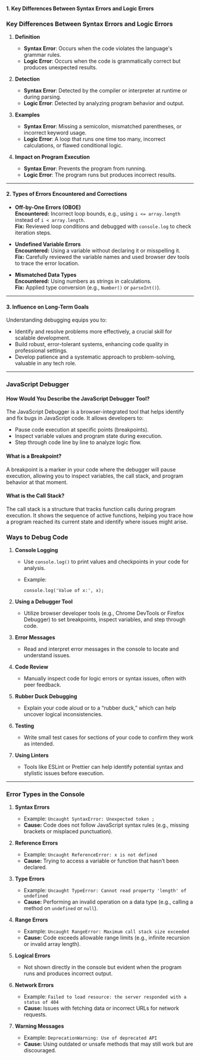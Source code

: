 #### **1. Key Differences Between Syntax Errors and Logic Errors**


### **Key Differences Between Syntax Errors and Logic Errors**

1.  **Definition**
    
    -   **Syntax Error**: Occurs when the code violates the language's grammar rules.
    -   **Logic Error**: Occurs when the code is grammatically correct but produces unexpected results.
2.  **Detection**
    
    -   **Syntax Error**: Detected by the compiler or interpreter at runtime or during parsing.
    -   **Logic Error**: Detected by analyzing program behavior and output.
3.  **Examples**
    
    -   **Syntax Error**: Missing a semicolon, mismatched parentheses, or incorrect keyword usage.
    -   **Logic Error**: A loop that runs one time too many, incorrect calculations, or flawed conditional logic.
4.  **Impact on Program Execution**
    
    -   **Syntax Error**: Prevents the program from running.
    -   **Logic Error**: The program runs but produces incorrect results.

----------

#### **2. Types of Errors Encountered and Corrections**

-   **Off-by-One Errors (OBOE)**  
    **Encountered:** Incorrect loop bounds, e.g., using `i <= array.length` instead of `i < array.length`.  
    **Fix:** Reviewed loop conditions and debugged with `console.log` to check iteration steps.
    
-   **Undefined Variable Errors**  
    **Encountered:** Using a variable without declaring it or misspelling it.  
    **Fix:** Carefully reviewed the variable names and used browser dev tools to trace the error location.
    
-   **Mismatched Data Types**  
    **Encountered:** Using numbers as strings in calculations.  
    **Fix:** Applied type conversion (e.g., `Number()` or `parseInt()`).
    

----------

#### **3. Influence on Long-Term Goals**

Understanding debugging equips you to:

-   Identify and resolve problems more effectively, a crucial skill for scalable development.
-   Build robust, error-tolerant systems, enhancing code quality in professional settings.
-   Develop patience and a systematic approach to problem-solving, valuable in any tech role.

----------

### **JavaScript Debugger**

#### **How Would You Describe the JavaScript Debugger Tool?**

The JavaScript Debugger is a browser-integrated tool that helps identify and fix bugs in JavaScript code. It allows developers to:

-   Pause code execution at specific points (breakpoints).
-   Inspect variable values and program state during execution.
-   Step through code line by line to analyze logic flow.

#### **What is a Breakpoint?**

A breakpoint is a marker in your code where the debugger will pause execution, allowing you to inspect variables, the call stack, and program behavior at that moment.

#### **What is the Call Stack?**

The call stack is a structure that tracks function calls during program execution. It shows the sequence of active functions, helping you trace how a program reached its current state and identify where issues might arise.

### **Ways to Debug Code**

1.  **Console Logging**
    
    -   Use `console.log()` to print values and checkpoints in your code for analysis.
    -   Example:
        
         `console.log('Value of x:', x);` 
        
2.  **Using a Debugger Tool**
    
    -   Utilize browser developer tools (e.g., Chrome DevTools or Firefox Debugger) to set breakpoints, inspect variables, and step through code.
3.  **Error Messages**
    
    -   Read and interpret error messages in the console to locate and understand issues.
4.  **Code Review**
    
    -   Manually inspect code for logic errors or syntax issues, often with peer feedback.
5.  **Rubber Duck Debugging**
    
    -   Explain your code aloud or to a “rubber duck,” which can help uncover logical inconsistencies.
6.  **Testing**
    
    -   Write small test cases for sections of your code to confirm they work as intended.
7.  **Using Linters**
    
    -   Tools like ESLint or Prettier can help identify potential syntax and stylistic issues before execution.

----------

### **Error Types in the Console**

1.  **Syntax Errors**
    
    -   Example: `Uncaught SyntaxError: Unexpected token ;`
    -   **Cause:** Code does not follow JavaScript syntax rules (e.g., missing brackets or misplaced punctuation).
2.  **Reference Errors**
    
    -   Example: `Uncaught ReferenceError: x is not defined`
    -   **Cause:** Trying to access a variable or function that hasn’t been declared.
3.  **Type Errors**
    
    -   Example: `Uncaught TypeError: Cannot read property 'length' of undefined`
    -   **Cause:** Performing an invalid operation on a data type (e.g., calling a method on `undefined` or `null`).
4.  **Range Errors**
    
    -   Example: `Uncaught RangeError: Maximum call stack size exceeded`
    -   **Cause:** Code exceeds allowable range limits (e.g., infinite recursion or invalid array length).
5.  **Logical Errors**
    
    -   Not shown directly in the console but evident when the program runs and produces incorrect output.
6.  **Network Errors**
    
    -   Example: `Failed to load resource: the server responded with a status of 404`
    -   **Cause:** Issues with fetching data or incorrect URLs for network requests.
7.  **Warning Messages**
    
    -   Example: `DeprecationWarning: Use of deprecated API`
    -   **Cause:** Using outdated or unsafe methods that may still work but are discouraged.